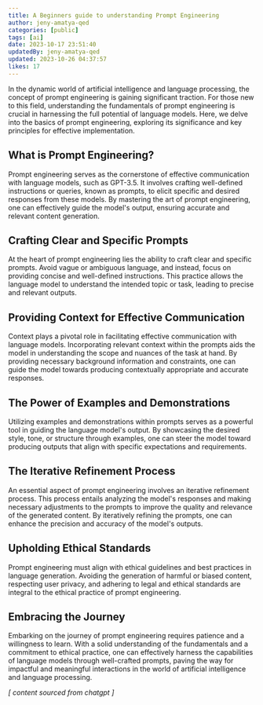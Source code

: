 ```yaml
---
title: A Beginners guide to understanding Prompt Engineering
author: jeny-amatya-qed
categories: [public]
tags: [ai]
date: 2023-10-17 23:51:40 
updatedBy: jeny-amatya-qed
updated: 2023-10-26 04:37:57 
likes: 17
---
```


In the dynamic world of artificial intelligence and language processing, the concept of prompt engineering is gaining significant traction. For those new to this field, understanding the fundamentals of prompt engineering is crucial in harnessing the full potential of language models. Here, we delve into the basics of prompt engineering, exploring its significance and key principles for effective implementation.

## What is Prompt Engineering?

Prompt engineering serves as the cornerstone of effective communication with language models, such as GPT-3.5. It involves crafting well-defined instructions or queries, known as prompts, to elicit specific and desired responses from these models. By mastering the art of prompt engineering, one can effectively guide the model's output, ensuring accurate and relevant content generation.

## Crafting Clear and Specific Prompts

At the heart of prompt engineering lies the ability to craft clear and specific prompts. Avoid vague or ambiguous language, and instead, focus on providing concise and well-defined instructions. This practice allows the language model to understand the intended topic or task, leading to precise and relevant outputs.

## Providing Context for Effective Communication

Context plays a pivotal role in facilitating effective communication with language models. Incorporating relevant context within the prompts aids the model in understanding the scope and nuances of the task at hand. By providing necessary background information and constraints, one can guide the model towards producing contextually appropriate and accurate responses.

## The Power of Examples and Demonstrations

Utilizing examples and demonstrations within prompts serves as a powerful tool in guiding the language model's output. By showcasing the desired style, tone, or structure through examples, one can steer the model toward producing outputs that align with specific expectations and requirements.

## The Iterative Refinement Process

An essential aspect of prompt engineering involves an iterative refinement process. This process entails analyzing the model's responses and making necessary adjustments to the prompts to improve the quality and relevance of the generated content. By iteratively refining the prompts, one can enhance the precision and accuracy of the model's outputs.

## Upholding Ethical Standards

Prompt engineering must align with ethical guidelines and best practices in language generation. Avoiding the generation of harmful or biased content, respecting user privacy, and adhering to legal and ethical standards are integral to the ethical practice of prompt engineering.

## Embracing the Journey

Embarking on the journey of prompt engineering requires patience and a willingness to learn. With a solid understanding of the fundamentals and a commitment to ethical practice, one can effectively harness the capabilities of language models through well-crafted prompts, paving the way for impactful and meaningful interactions in the world of artificial intelligence and language processing.

*[ content sourced from chatgpt ]*
